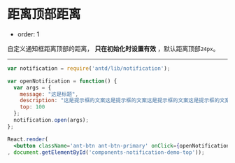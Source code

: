 # 距离顶部距离

- order: 1

自定义通知框距离顶部的距离， **只在初始化时设置有效** ，默认距离顶部`24px`。

---

````jsx
var notification = require('antd/lib/notification');

var openNotification = function() {
  var args = {
    message: "这是标题",
    description: "这是提示框的文案这是提示框的文案这是提示框的文案这是提示框的文案这是提示框的文案这是提示框的文案这是提示框的文案",
    top: 100
  };
  notification.open(args);
};

React.render(
  <button className='ant-btn ant-btn-primary' onClick={openNotification}>距离顶部100px</button>
, document.getElementById('components-notification-demo-top'));
````